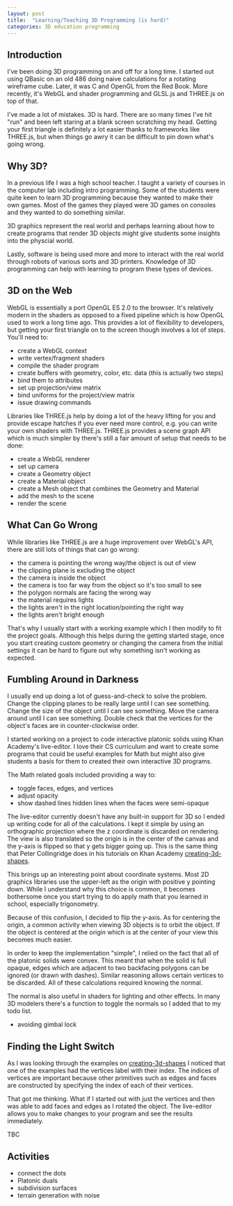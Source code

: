 ```yaml
---
layout: post
title:  "Learning/Teaching 3D Programming (is hard)"
categories: 3D education programming
---
```


## Introduction ##

I've been doing 3D programming on and off for a long time.  I started out using
QBasic on an old 486 doing naive calculations for a rotating wireframe cube.
Later, it was C and OpenGL from the Red Book.  More recently, it's WebGL and
shader programming and GLSL.js and THREE.js on top of that.

I've made a lot of mistakes.  3D is hard.  There are so many times I've hit "run"
and been left staring at a blank screen scratching my head.  Getting your first
triangle is definitely a lot easier thanks to frameworks like THREE.js, but when
things go awry it can be difficult to pin down what's going wrong.

## Why 3D? ##

In a previous life I was a high school teacher.  I taught a variety of courses
in the computer lab including intro programming.  Some of the students were quite
keen to learn 3D programming because they wanted to make their own games.  Most
of the games they played were 3D games on consoles and they wanted to do something
similar.

3D graphics represent the real world and perhaps learning about how to create
programs that render 3D objects might give students some insights into the
physcial world.

Lastly, software is being used more and more to interact with the real world
through robots of various sorts and 3D printers.  Knowledge of 3D programming
can help with learning to program these types of devices.

## 3D on the Web ##

WebGL is essentially a port OpenGL ES 2.0 to the browser.  It's relatively modern
in the shaders as opposed to a fixed pipeline which is how OpenGL used to work
a long time ago.  This provides a lot of flexibility to developers, but getting
your first triangle on to the screen though involves a lot of steps.  You'll need
to:

- create a WebGL context
- write vertex/fragment shaders
- compile the shader program
- create buffers with geometry, color, etc. data (this is actually two steps)
- bind them to attributes
- set up projection/view matrix
- bind uniforms for the project/view matrix
- issue drawing commands

Libraries like THREE.js help by doing a lot of the heavy lifting for you and
provide escape hatches if you ever need more control, e.g. you can write your
own shaders with THREE.js.  THREE.js provides a scene graph API which is much
simpler by there's still a fair amount of setup that needs to be done:

- create a WebGL renderer
- set up camera
- create a Geometry object
- create a Material object
- create a Mesh object that combines the Geometry and Material
- add the mesh to the scene
- render the scene

## What Can Go Wrong ##

While libraries like THREE.js are a huge improvement over WebGL's API, there are
still lots of things that can go wrong:

- the camera is pointing the wrong way/the object is out of view
- the clipping plane is excluding the object
- the camera is inside the object
- the camera is too far way from the object so it's too small to see
- the polygon normals are facing the wrong way
- the material requires lights
- the lights aren't in the right location/pointing the right way
- the lights aren't bright enough

That's why I usually start with a working example which I then modify to fit the
project goals.  Although this helps during the getting started stage, once you
start creating custom geometry or changing the camera from the initial settings
it can be hard to figure out why something isn't working as expected.

## Fumbling Around in Darkness ##

I usually end up doing a lot of guess-and-check to solve the problem.  Change
the clipping planes to be really large until I can see something.  Change the
size of the object until I can see something.  Move the camera around until I
can see something.  Double check that the vertices for the object's faces are
in counter-clockwise order.

I started working on a project to code interactive platonic solids using Khan
Academy's live-editor.  I love their CS curriculum and want to create some
programs that could be useful examples for Math but might also give students
a basis for them to created their own interactive 3D programs.

The Math related goals included providing a way to:

- toggle faces, edges, and vertices
- adjust opacity
- show dashed lines hidden lines when the faces were semi-opaque

The live-editor currently doesn't have any built-in support for 3D so I ended
up writing code for all of the calculations.  I kept it simple by using an
orthographic projection where the z coordinate is discarded on rendering.  The
view is also translated so the origin is in the center of the canvas and the
y-axis is flipped so that y gets bigger going up.  This is the same thing that
Peter Collingridge does in his tutorials on Khan Academy [creating-3d-shapes].

This brings up an interesting point about coordinate systems.  Most 2D graphics
libraries use the upper-left as the origin with positive y pointing down.  While
I understand why this choice is common, it becomes bothersome once you start
trying to do apply math that you learned in school, especially trigonometry.

Because of this confusion, I decided to flip the y-axis.  As for centering the
origin, a common activity when viewing 3D objects is to orbit the object.  If
the object is centered at the origin which is at the center of your view this
becomes much easier.

In order to keep the implementation "simple", I relied on the fact that all of
the platonic solids were convex.  This meant that when the solid is full opaque,
edges which are adjacent to two backfacing polygons can be ignored (or drawn
with dashes).  Similar reasoning allows certain vertices to be discarded.  All
of these calculations required knowing the normal.

The normal is also useful in shaders for lighting and other effects.  In many
3D modelers there's a function to toggle the normals so I added that to my todo
list.

- avoiding gimbal lock

## Finding the Light Switch ##

As I was looking through the examples on [creating-3d-shapes] I noticed that one
of the examples had the vertices label with their index.  The indices of vertices
are important because other primitives such as edges and faces are constructed
by specifying the index of each of their vertices.

That got me thinking.  What if I started out with just the vertices and then was
able to add faces and edges as I rotated the object.  The live-editor allows you
to make changes to your program and see the results immediately.

TBC

## Activities ##

- connect the dots
- Platonic duals
- subdivision surfaces
- terrain generation with noise


[creating-3d-shapes]: https://www.khanacademy.org/computing/computer-programming/programming-games-visualizations/programming-3d-shapes/a/creating-3d-shapes

